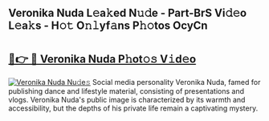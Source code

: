 ## Veronika Nuda L𝚎a𝚔ed N𝚞𝚍e - Part-BrS Vi𝚍𝚎o L𝚎a𝚔s - H𝚘𝚝 O𝚗𝚕yf𝚊ns P𝚑𝚘tos OcyCn

# <h2><a href="http://kf6boo.oniu.top/?m=Veronika+Nuda">🔗👉 🔴 Veronika Nuda P𝚑ot𝚘𝚜 V𝚒d𝚎o</a></h2>

[![Veronika Nuda Nu𝚍e𝚜](https://i.imgur.com/0qMVB7G.gif)](http://kf6boo.oniu.top/?m=Veronika+Nuda)
Social media personality Veronika Nuda, famed for publishing dance and lifestyle material, consisting of presentations and vlogs. Veronika Nuda's public image is characterized by its warmth and accessibility, but the depths of his private life remain a captivating mystery.  
